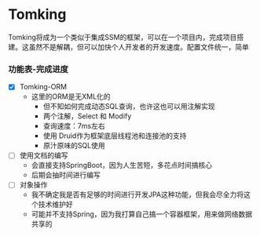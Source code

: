 # Tomking

Tomking将成为一个类似于集成SSM的框架，可以在一个项目内，完成项目搭建。这虽然不是解耦，但可以加快个人开发者的开发速度。配置文件统一，简单


### 功能表-完成进度

- [x] Tomking-ORM
	* 这里的ORM是无XML化的
   		 * 但不知如何完成动态SQL查询，也许这也可以用注解实现
       * 两个注解，Select 和 Modify
       * 查询速度：7ms左右
       * 使用 Druid作为框架底层线程池和连接池的支持
       * 原汁原味的SQL使用
- [ ] 使用文档的编写
    * 会直接支持SpringBoot，因为人生苦短，多花点时间搞核心
    * 后期会抽时间进行编写
- [ ] 对象操作
    * 我不确定我是否有足够的时间进行开发JPA这种功能，但我会尽全力将这个技术维护好
    * 可能并不支持Spring，因为我打算自己搞一个容器框架，用来做网络数据共享的
        